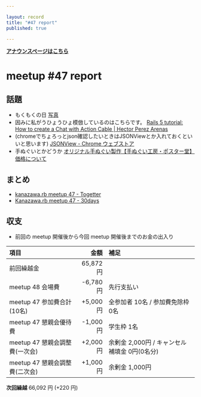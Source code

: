 ```yaml
---

layout: record
title: "#47 report"
published: true

---
```


<div style="text-align: left;"><a href="./"><strong>アナウンスページはこちら</strong></a></div>

# meetup #47 report

## 話題

<!-- 適宜サマライズを記入するか、twitter の #kzrb あたりからピックアップする -->

* もくもくの日 [写真](https://twitter.com/BeMarble/status/754176805930606592/photo/1)
* 因みに私がうひょうひょ模倣しているのはこちらです。 [Rails 5 tutorial: How to create a Chat with Action Cable \| Hector Perez Arenas](https://hectorperezarenas.com/2015/12/26/rails-5-tutorial-how-to-create-a-chat-with-action-cable/)
* (chromeでちょろっとjson確認したいときはJSONViewとか入れておくといいと思います) [JSONView \- Chrome ウェブストア](https://chrome.google.com/webstore/detail/jsonview/chklaanhfefbnpoihckbnefhakgolnmc)
* 手ぬぐいとかどうか [オリジナル手ぬぐい製作【手ぬぐい工房・ポスター堂】価格について](http://www.posterdo.co.jp/tenugui/kakaku.html)

## まとめ

<!-- Togetter, 30days のリンクをいれる -->

* [kanazawa.rb meetup 47 - Togetter](http://togetter.com/li/1001206)
* [Kanazawa.rb meetup 47 - 30days](http://30d.jp/kzrb/37)


<!-- 分かっている範囲でリンクがあれば列挙する
## スライド

* XXX

-->

<!-- 分かっている範囲でリンクがあれば列挙する
## 参加者のブログ

* XXX

-->


## 収支

* 前回の meetup 開催後から今回 meetup 開催後までのお金の出入り

|項目                           |金額         |補足                                               |
|:------------------------------|------------:|:--------------------------------------------------|
| 前回繰越金                    |    65,872円 |                                                   |
| meetup 48 会場費              |    -6,780円 | 先行支払い                                        |
| meetup 47 参加費合計(10名)    |    +5,000円 | 全参加者 10名 / 参加費免除枠 0名                  |
| meetup 47 懇親会優待費        |    -1,000円 | 学生枠 1名                                        |
| meetup 47 懇親会調整費(一次会)|    +2,000円 | 余剰金 2,000円 / キャンセル補填金 0円(0名分)      |
| meetup 47 懇親会調整費(二次会)|    +1,000円 | 余剰金 1,000円                                    |

**次回繰越**  66,092 円 (+220 円)

